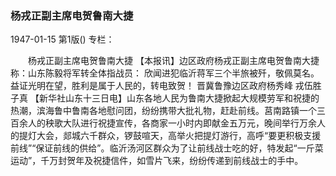 ### 杨戎正副主席电贺鲁南大捷

1947-01-15
第1版()
专栏：

　　杨戎正副主席电贺鲁南大捷
    【本报讯】边区政府杨戎正副主席电贺鲁南大捷称：山东陈毅将军转全体指战员：
    欣闻进犯临沂蒋军三个半旅被歼，敬佩莫名。益证光明在望，胜利是属于人民的，转电致贺！
    晋冀鲁豫边区政府杨秀峰
    戎伍胜子真
    【新华社山东十三日电】山东各地人民为鲁南大捷掀起大规模劳军和祝捷的热潮，滨海鲁中鲁南各地慰问团，纷纷携带大批礼物，赶赴前线。莒南路镇一个三百余人的秧歌大队进行祝捷宣传，各商家一小时内即献金五万元，晚间举行万余人的提灯大会，郯城六千群众，锣鼓喧天，高举火把提灯游行，高呼“要更积极支援前线”“保证前线的供给”。临沂汤河区群众为了让前线战士吃的好，特发起“一斤菜运动”，千万封贺年及祝捷信件，如雪片飞来，纷纷传递到前线战士的手中。
